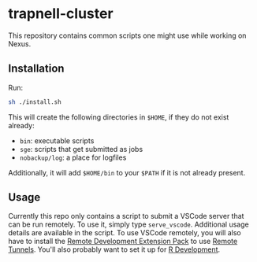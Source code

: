 # trapnell-cluster
This repository contains common scripts one might use while working on Nexus.

## Installation
Run:
```sh
sh ./install.sh
```

This will create the following directories in `$HOME`, if they do not exist already:
- `bin`: executable scripts
- `sge`: scripts that get submitted as jobs
- `nobackup/log`: a place for logfiles

Additionally, it will add `$HOME/bin` to your `$PATH` if it is not already present.

## Usage
Currently this repo only contains a script to submit a VSCode server that can be run remotely. To use it, simply type `serve_vscode`. Additional usage details are available in the script. To use VSCode remotely, you will also have to install the [Remote Development Extension Pack](https://marketplace.visualstudio.com/items?itemName=ms-vscode-remote.vscode-remote-extensionpack) to use [Remote Tunnels](https://code.visualstudio.com/docs/remote/tunnels). You'll also probably want to set it up for [R Development](https://code.visualstudio.com/docs/languages/r).
